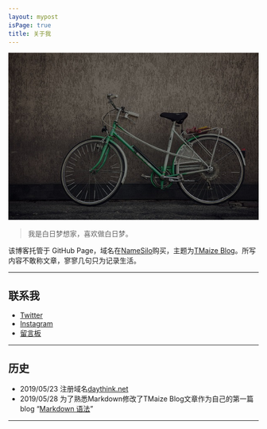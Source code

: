 ```yaml
---
layout: mypost
isPage: true
title: 关于我
---
```


![自行车](image/bike.jpg)
<br/>
> 我是白日梦想家，喜欢做白日梦。

该博客托管于 GitHub Page，域名在[NameSilo](https://www.namesilo.com/?rid=baa1b76ph)购买，主题为[TMaize Blog](https://github.com/TMaize/tmaize-blog "TMaize")。所写内容不敢称文章，寥寥几句只为记录生活。
<br/>

***
## 联系我

+ [Twitter](https://twitter.com/caiwoshiwho)
+ [Instagram](https://www.instagram.com/caiwoshiwho/)
+ [留言板](https://daythink.net/pages/%E7%95%99%E8%A8%80.html)

***
## 历史

+ 2019/05/23 注册域名[daythink.net](https://daythink.net)
+ 2019/05/28 为了熟悉Markdown修改了TMaize Blog文章作为自己的第一篇blog “[Markdown 语法](https://daythink.net/posts/2019/05/28/Markdown-%E8%AF%AD%E6%B3%95.html)”

***
